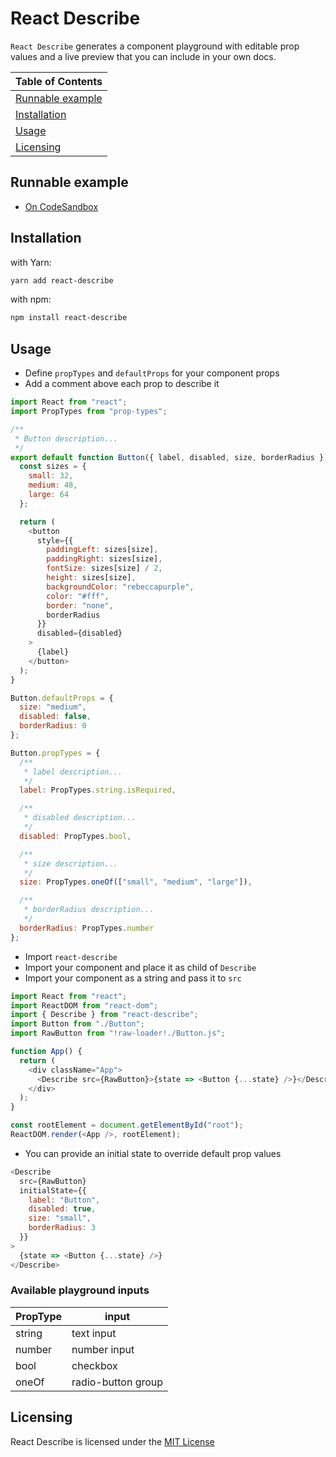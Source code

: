 # React Describe

`React Describe` generates a component playground with editable prop values and a live preview that you can include in your own docs.

| Table of Contents                     |
| :------------------------------------ |
| [Runnable example](#runnable-example) |
| [Installation](#installation)         |
| [Usage](#usage)                       |
| [Licensing](#licensing)               |

## Runnable example

- [On CodeSandbox](https://codesandbox.io/s/react-describe-example-cw9b8)

## Installation

with Yarn:

```bash
yarn add react-describe
```

with npm:

```bash
npm install react-describe
```

## Usage

- Define `propTypes` and `defaultProps` for your component props
- Add a comment above each prop to describe it

```js
import React from "react";
import PropTypes from "prop-types";

/**
 * Button description...
 */
export default function Button({ label, disabled, size, borderRadius }) {
  const sizes = {
    small: 32,
    medium: 48,
    large: 64
  };

  return (
    <button
      style={{
        paddingLeft: sizes[size],
        paddingRight: sizes[size],
        fontSize: sizes[size] / 2,
        height: sizes[size],
        backgroundColor: "rebeccapurple",
        color: "#fff",
        border: "none",
        borderRadius
      }}
      disabled={disabled}
    >
      {label}
    </button>
  );
}

Button.defaultProps = {
  size: "medium",
  disabled: false,
  borderRadius: 0
};

Button.propTypes = {
  /**
   * label description...
   */
  label: PropTypes.string.isRequired,

  /**
   * disabled description...
   */
  disabled: PropTypes.bool,

  /**
   * size description...
   */
  size: PropTypes.oneOf(["small", "medium", "large"]),

  /**
   * borderRadius description...
   */
  borderRadius: PropTypes.number
};
```

- Import `react-describe`
- Import your component and place it as child of `Describe`
- Import your component as a string and pass it to `src`

```js
import React from "react";
import ReactDOM from "react-dom";
import { Describe } from "react-describe";
import Button from "./Button";
import RawButton from "!raw-loader!./Button.js";

function App() {
  return (
    <div className="App">
      <Describe src={RawButton}>{state => <Button {...state} />}</Describe>
    </div>
  );
}

const rootElement = document.getElementById("root");
ReactDOM.render(<App />, rootElement);
```

- You can provide an initial state to override default prop values

```js
<Describe
  src={RawButton}
  initialState={{
    label: "Button",
    disabled: true,
    size: "small",
    borderRadius: 3
  }}
>
  {state => <Button {...state} />}
</Describe>
```

### Available playground inputs

| PropType | input              |
| :------- | ------------------ |
| string   | text input         |
| number   | number input       |
| bool     | checkbox           |
| oneOf    | radio-button group |

## Licensing

React Describe is licensed under the [MIT License](LICENSE)
